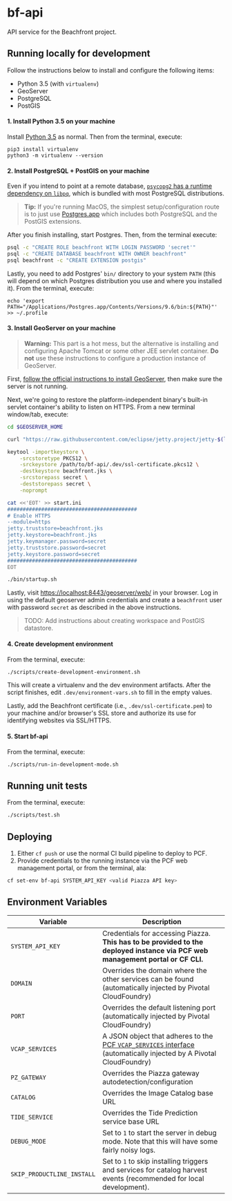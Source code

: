 # bf-api

API service for the Beachfront project.


## Running locally for development

Follow the instructions below to install and configure the following items:

- Python 3.5 (with `virtualenv`)
- GeoServer
- PostgreSQL
- PostGIS


#### 1. Install Python 3.5 on your machine

Install [Python 3.5](https://www.python.org/downloads/) as normal.  Then from
the terminal, execute:

```
pip3 install virtualenv
python3 -m virtualenv --version
```


#### 2. Install PostgreSQL + PostGIS on your machine

Even if you intend to point at a remote database, [`psycopg2` has a runtime
dependency on `libpq`](http://initd.org/psycopg/docs/install.html), which is
bundled with most PostgreSQL distributions.

> **Tip:** If you're running MacOS, the simplest setup/configuration route is to
>          just use [Postgres.app](http://postgresql.org/download/macosx/) which
>          includes both PostgreSQL and the PostGIS extensions.

After you finish installing, start Postgres.  Then, from the terminal execute:

```bash
psql -c "CREATE ROLE beachfront WITH LOGIN PASSWORD 'secret'"
psql -c "CREATE DATABASE beachfront WITH OWNER beachfront"
psql beachfront -c "CREATE EXTENSION postgis"
```

Lastly, you need to add Postgres' `bin/` directory to your system `PATH` (this
will depend on which Postgres distribution you use and where you installed it).
From the terminal, execute:

```
echo 'export PATH="/Applications/Postgres.app/Contents/Versions/9.6/bin:${PATH}"' >> ~/.profile
```


#### 3. Install GeoServer on your machine

> **Warning:** This part is a hot mess, but the alternative is installing and
>              configuring Apache Tomcat or some other JEE servlet container.
>              **Do not** use these instructions to configure a production
>              instance of GeoServer.

First, [follow the official instructions to install
GeoServer](http://docs.geoserver.org/latest/en/user/installation/osx_binary.html),
then make sure the server is not running.

Next, we're going to restore the platform-independent binary's built-in servlet
container's ability to listen on HTTPS.  From a new terminal window/tab, execute:

```bash
cd $GEOSERVER_HOME

curl "https://raw.githubusercontent.com/eclipse/jetty.project/jetty-$(ls lib/jetty-server-*.jar | sed -E 's_^lib/jetty-server-(.*)\.jar$_\1_')/jetty-server/src/main/config/modules/ssl.mod" -o modules/ssl.mod

keytool -importkeystore \
    -srcstoretype PKCS12 \
    -srckeystore /path/to/bf-api/.dev/ssl-certificate.pkcs12 \
    -destkeystore beachfront.jks \
    -srcstorepass secret \
    -deststorepass secret \
    -noprompt

cat <<'EOT' >> start.ini
##########################################
# Enable HTTPS
--module=https
jetty.truststore=beachfront.jks
jetty.keystore=beachfront.jks
jetty.keymanager.password=secret
jetty.truststore.password=secret
jetty.keystore.password=secret
##########################################
EOT

./bin/startup.sh
```

Lastly, visit [https://localhost:8443/geoserver/web/](https://localhost:8443/geoserver/web/)
in your browser.  Log in using the default geoserver admin credentials and
create a `beachfront` user with password `secret` as described in the above
instructions.

> TODO: Add instructions about creating workspace and PostGIS datastore.


#### 4. Create development environment

From the terminal, execute:

```bash
./scripts/create-development-environment.sh
```

This will create a virtualenv and the dev environment artifacts.  After the
script finishes, edit `.dev/environment-vars.sh` to fill in the empty values.

Lastly, add the Beachfront certificate (i.e., `.dev/ssl-certificate.pem`) to
your machine and/or browser's SSL store and authorize its use for identifying
websites via SSL/HTTPS.


#### 5. Start bf-api

From the terminal, execute:

```bash
./scripts/run-in-development-mode.sh
```


## Running unit tests

From the terminal, execute:

```bash
./scripts/test.sh
```


## Deploying

1. Either `cf push` or use the normal CI build pipeline to deploy to PCF.
2. Provide credentials to the running instance via the PCF web management
portal, or from the terminal, ala:

```bash
cf set-env bf-api SYSTEM_API_KEY <valid Piazza API key>
```


## Environment Variables

| Variable            | Description |
|---------------------|-------------|
| `SYSTEM_API_KEY`    | Credentials for accessing Piazza.  **This has to be provided to the deployed instance via PCF web management portal or CF CLI.** |
| `DOMAIN`            | Overrides the domain where the other services can be found (automatically injected by Pivotal CloudFoundry) |
| `PORT`              | Overrides the default listening port (automatically injected by Pivotal CloudFoundry) |
| `VCAP_SERVICES`     | A JSON object that adheres to the [PCF `VCAP_SERVICES` interface](https://docs.run.pivotal.io/devguide/deploy-apps/environment-variable.html#VCAP-SERVICES) (automatically injected by A Pivotal CloudFoundry) |
| `PZ_GATEWAY`        | Overrides the Piazza gateway autodetection/configuration |
| `CATALOG`           | Overrides the Image Catalog base URL |
| `TIDE_SERVICE`      | Overrides the Tide Prediction service base URL |
| `DEBUG_MODE`        | Set to `1` to start the server in debug mode.  Note that this will have some fairly noisy logs. |
| `SKIP_PRODUCTLINE_INSTALL` | Set to `1` to skip installing triggers and services for catalog harvest events (recommended for local development). |
